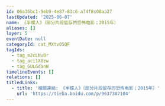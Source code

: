 ```yaml
---
id: 06a36bc1-9eb9-4e87-83c6-a74f8c08aa27
lastUpdated: '2025-06-07'
name: 《半蝶人》（部分片段留存的恐怖电影；2015年）
aliases: []
layer: 5
eventDate: null
categoryId: cat_MXtv05QF
tagIds:
  - tag_m2cLNuOr
  - tag_aci1X8zw
  - tag_GULGdanW
timelineEvents: []
relations: []
titledLinks:
  - title: '相關連結: 《半蝶人》（部分片段留存的恐怖电影；2015年）'
    url: 'https://tieba.baidu.com/p/9637307104'
---
```


